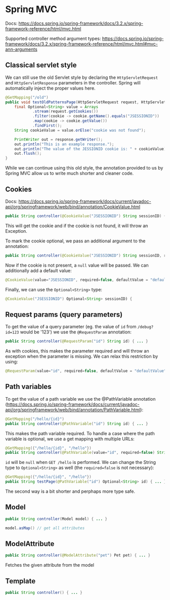 # Spring MVC

Docs: https://docs.spring.io/spring-framework/docs/3.2.x/spring-framework-reference/html/mvc.html

Supported controller method argument types: https://docs.spring.io/spring-framework/docs/3.2.x/spring-framework-reference/html/mvc.html#mvc-ann-arguments

## Classical servlet style

We can still use the old Servlet style by declaring the `HttpServletRequest` and `HttpServletResponse` parameters in the controller. Spring will automatically inject the proper values here.

```java
@GetMapping("/old")
public void testOldPatternsPage(HttpServletRequest request, HttpServletResponse response) throws IOException {
    final Optional<String> value = Arrays
            .stream(request.getCookies())
            .filter(cookie -> cookie.getName().equals("JSESSIONID"))
            .map(cookie -> cookie.getValue())
            .findFirst();
    String cookieValue = value.orElse("cookie was not found");

    PrintWriter out = response.getWriter();
    out.println("This is an example response.");
    out.println("The value of the JESSIONID cookie is: " + cookieValue);
    out.flush();
}
```

While we can continue using this old style, the annotation provided to us by Spring MVC allow us to write much shorter and cleaner code.

## Cookies

Docs: https://docs.spring.io/spring-framework/docs/current/javadoc-api/org/springframework/web/bind/annotation/CookieValue.html


```java
public String controller(@CookieValue("JSESSIONID") String sessionID) { ... }
```

This will get the cookie and if the cookie is not found, it will throw an Exception.

To mark the cookie optional, we pass an additional argument to the annotation:

```java
public String controller(@CookieValue("JSESSIONID") String sessionID, required=false) { ... }
```

Now if the cookie is not present, a `null` value will be passed. We can additionally add a default value:
```java
@CookieValue(value="JSESSIONID", required=false, defaultValue = "defaultValue") String sessionID) {
```

Finally, we can use the `Optional<String>` type:
```java
@CookieValue("JSESSIONID") Optional<String> sessionID) {
```

## Request params (query parameters)

To get the value of a query parameter (eg. the value of `id` from `/debug?id=123` would be '123') we use the `@RequestParam` annotation:

```java
public String controller(@RequestParam("id") String id) { ... }
```
As with cookies, this makes the parameter required and will throw an exception when the parameter is missing. We can relax this restriction by using:

```java
@RequestParam(value="id", required=false, defaultValue = "defaultValue") String id) {
```

## Path variables

To get the value of a path variable we use the @PathVariable annotation (https://docs.spring.io/spring-framework/docs/current/javadoc-api/org/springframework/web/bind/annotation/PathVariable.html):

```java
@GetMapping("/hello/{id}")
public String controller(@PathVariable("id") String id) { ... }
```

This makes the path variable required. To handle a case where the path variable is optional, we use a get mapping with multiple URLs:

```java
@GetMapping({"/hello/{id}", "/hello"})
public String controller(@PathVariable(value="id", required=false) String id) { ... }
```

`id` will be `null` when `GET /hello` is performed. We can change the String type to `Optional<String>` as well (the `required=false` is not necessary):

```java
@GetMapping({"/hello/{id}", "/hello"})
public String testPage(@PathVariable("id") Optional<String> id) { ... }    
```

The second way is a bit shorter and perphaps more type safe.

## Model

```java
public String controller(Model model) { ... }

model.asMap() // get all attributes
```

## ModelAttribute

```java
public String controller(@ModelAttribute("pet") Pet pet) { ... }
```
Fetches the given attribute from the model

## Template

```java
public String controller() { ... }
```
